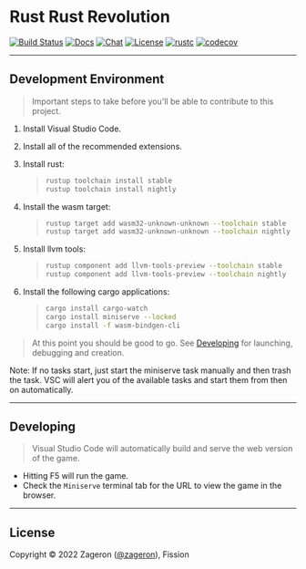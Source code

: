 # Rust Rust Revolution

[![Build Status]][actions]
[![Docs]][mdbook]
[![Chat]][discord]
[![License]][license file]
[![rustc](https://img.shields.io/badge/rustc-1.64-lightgray.svg?style=round)](https://www.rust-lang.org/)
[![codecov](https://codecov.io/gh/flashflashrevolution/rrr/branch/main/graph/badge.svg?token=2V0ZGQ04IK)](https://codecov.io/gh/flashflashrevolution/rrr)

[actions]: https://github.com/flashflashrevolution/rrr/actions?query=branch%3Amain
[build status]: https://img.shields.io/github/workflow/status/flashflashrevolution/rrr/CI/main?logo=github
[chat]: https://img.shields.io/discord/196381154880782336?logo=discord
[discord]: https://discord.gg/ffr
[docs]: https://img.shields.io/badge/docs-book-blue?logo=gitbook
[license]: https://img.shields.io/github/license/flashflashrevolution/rrr?color=blue
[license file]: LICENSE
[mdbook]: https://flashflashrevolution.github.io/rrr/book

---

## Development Environment

> Important steps to take before you'll be able to contribute to this project.

1. Install Visual Studio Code.
2. Install all of the recommended extensions.
3. Install rust:

   > ```sh
   > rustup toolchain install stable
   > rustup toolchain install nightly
   > ```

4. Install the wasm target:

   > ```sh
   > rustup target add wasm32-unknown-unknown --toolchain stable
   > rustup target add wasm32-unknown-unknown --toolchain nightly
   > ```

5. Install llvm tools:

   > ```sh
   > rustup component add llvm-tools-preview --toolchain stable
   > rustup component add llvm-tools-preview --toolchain nightly
   > ```

6. Install the following cargo applications:

   > ```sh
   > cargo install cargo-watch
   > cargo install miniserve --locked
   > cargo install -f wasm-bindgen-cli
   > ```

> At this point you should be good to go.
> See [Developing](#developing) for launching, debugging and creation.

Note: If no tasks start, just start the miniserve task manually and then trash the task.
VSC will alert you of the available tasks and start them from then on automatically.

---

## Developing

> Visual Studio Code will automatically build and serve the web version of the game.

- Hitting F5 will run the game.
- Check the `Miniserve` terminal tab for the URL to view the game in the browser.

---

## License

Copyright © 2022 Zageron ([@zageron](https://twitter.com/zageron)), Fission
